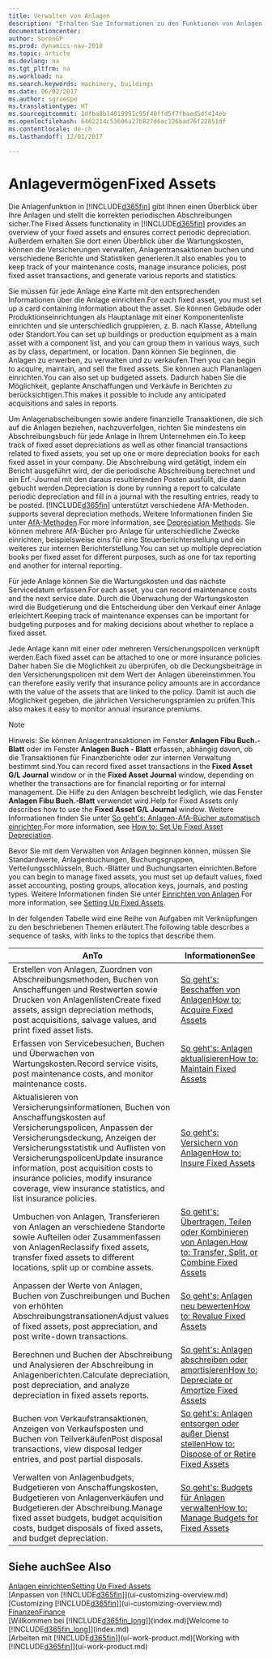 ```yaml
---
title: Verwalten von Anlagen
description: "Erhalten Sie Informationen zu den Funktionen von Anlagen in Dynamics NAV und eine Übersicht , wie mit Anlagen gearbeitet wird."
documentationcenter: 
author: SorenGP
ms.prod: dynamics-nav-2018
ms.topic: article
ms.devlang: na
ms.tgt_pltfrm: na
ms.workload: na
ms.search.keywords: machinery, buildings
ms.date: 06/02/2017
ms.author: sgroespe
ms.translationtype: HT
ms.sourcegitcommit: 1dfba8b14019991c95f40ffd5f7fbaed5df414eb
ms.openlocfilehash: 6402214c53606a27b827d6ac126bad76f22851df
ms.contentlocale: de-ch
ms.lasthandoff: 12/01/2017

---
```

# <a name="fixed-assets"></a><span data-ttu-id="0bae6-103">Anlagevermögen</span><span class="sxs-lookup"><span data-stu-id="0bae6-103">Fixed Assets</span></span>
<span data-ttu-id="0bae6-104">Die Anlagenfunktion in [!INCLUDE[d365fin](includes/d365fin_md.md)] gibt Ihnen einen Überblick über Ihre Anlagen und stellt die korrekten periodischen Abschreibungen sicher.</span><span class="sxs-lookup"><span data-stu-id="0bae6-104">The Fixed Assets functionality in [!INCLUDE[d365fin](includes/d365fin_md.md)] provides an overview of your fixed assets and ensures correct periodic depreciation.</span></span> <span data-ttu-id="0bae6-105">Außerdem erhalten Sie dort einen Überblick über die Wartungskosten, können die Versicherungen verwalten, Anlagentransaktionen buchen und verschiedene Berichte und Statistiken generieren.</span><span class="sxs-lookup"><span data-stu-id="0bae6-105">It also enables you to keep track of your maintenance costs, manage insurance policies, post fixed asset transactions, and generate various reports and statistics.</span></span>

<span data-ttu-id="0bae6-106">Sie müssen für jede Anlage eine Karte mit den entsprechenden Informationen über die Anlage einrichten.</span><span class="sxs-lookup"><span data-stu-id="0bae6-106">For each fixed asset, you must set up a card containing information about the asset.</span></span> <span data-ttu-id="0bae6-107">Sie können Gebäude oder Produktionseinrichtungen als Hauptanlage mit einer Komponentenliste einrichten und sie unterschiedlich gruppieren, z. B. nach Klasse, Abteilung oder Standort.</span><span class="sxs-lookup"><span data-stu-id="0bae6-107">You can set up buildings or production equipment as a main asset with a component list, and you can group them in various ways, such as by class, department, or location.</span></span> <span data-ttu-id="0bae6-108">Dann können Sie beginnen, die Anlagen zu erwerben, zu verwalten und zu verkaufen.</span><span class="sxs-lookup"><span data-stu-id="0bae6-108">Then you can begin to acquire, maintain, and sell the fixed assets.</span></span> <span data-ttu-id="0bae6-109">Sie können auch Plananlagen einrichten.</span><span class="sxs-lookup"><span data-stu-id="0bae6-109">You can also set up budgeted assets.</span></span> <span data-ttu-id="0bae6-110">Dadurch haben Sie die Möglichkeit, geplante Anschaffungen und Verkäufe in Berichten zu berücksichtigen.</span><span class="sxs-lookup"><span data-stu-id="0bae6-110">This makes it possible to include any anticipated acquisitions and sales in reports.</span></span>

<span data-ttu-id="0bae6-111">Um Anlagenabscheibungen sowie andere finanzielle Transaktionen, die sich auf die Anlagen beziehen, nachzuverfolgen, richten Sie mindestens ein Abschreibungsbuch für jede Anlage in Ihrem Unternehmen ein.</span><span class="sxs-lookup"><span data-stu-id="0bae6-111">To keep track of fixed asset depreciations as well as other financial transactions related to fixed assets, you set up one or more depreciation books for each fixed asset in your company.</span></span> <span data-ttu-id="0bae6-112">Die Abschreibung wird getätigt, indem ein Bericht ausgeführt wird, der die periodische Abschreibung berechnet und ein Erf.-Journal mit den daraus resultierenden Posten ausfüllt, die dann gebucht werden.</span><span class="sxs-lookup"><span data-stu-id="0bae6-112">Depreciation is done by running a report to calculate periodic depreciation and fill in a journal with the resulting entries, ready to be posted.</span></span> [!INCLUDE[d365fin](includes/d365fin_md.md)]<span data-ttu-id="0bae6-113"> unterstützt verschiedene AfA-Methoden.</span><span class="sxs-lookup"><span data-stu-id="0bae6-113"> supports several depreciation methods.</span></span> <span data-ttu-id="0bae6-114">Weitere Informationen finden Sie unter [AfA-Methoden](fa-depreciation-methods.md).</span><span class="sxs-lookup"><span data-stu-id="0bae6-114">For more information, see [Depreciation Methods](fa-depreciation-methods.md).</span></span> <span data-ttu-id="0bae6-115">Sie können mehrere AfA-Bücher pro Anlage für unterschiedliche Zwecke einrichten, beispielsweise eins für eine Steuerberichterstellung und ein weiteres zur internen Berichterstellung.</span><span class="sxs-lookup"><span data-stu-id="0bae6-115">You can set up multiple depreciation books per fixed asset for different purposes, such as one for tax reporting and another for internal reporting.</span></span>

<span data-ttu-id="0bae6-116">Für jede Anlage können Sie die Wartungskosten und das nächste Servicedatum erfassen.</span><span class="sxs-lookup"><span data-stu-id="0bae6-116">For each asset, you can record maintenance costs and the next service date.</span></span> <span data-ttu-id="0bae6-117">Durch die Überwachung der Wartungskosten wird die Budgetierung und die Entscheidung über den Verkauf einer Anlage erleichtert.</span><span class="sxs-lookup"><span data-stu-id="0bae6-117">Keeping track of maintenance expenses can be important for budgeting purposes and for making decisions about whether to replace a fixed asset.</span></span>

<span data-ttu-id="0bae6-118">Jede Anlage kann mit einer oder mehreren Versicherungspolicen verknüpft werden.</span><span class="sxs-lookup"><span data-stu-id="0bae6-118">Each fixed asset can be attached to one or more insurance policies.</span></span> <span data-ttu-id="0bae6-119">Daher haben Sie die Möglichkeit zu überprüfen, ob die Deckungsbeiträge in den Versicherungspolicen mit dem Wert der Anlagen übereinstimmen.</span><span class="sxs-lookup"><span data-stu-id="0bae6-119">You can therefore easily verify that insurance policy amounts are in accordance with the value of the assets that are linked to the policy.</span></span> <span data-ttu-id="0bae6-120">Damit ist auch die Möglichkeit gegeben, die jährlichen Versicherungsprämien zu prüfen.</span><span class="sxs-lookup"><span data-stu-id="0bae6-120">This also makes it easy to monitor annual insurance premiums.</span></span>

> [!NOTE]  
>   <span data-ttu-id="0bae6-121">Hinweis: Sie können Anlagentransaktionen im Fenster **Anlagen Fibu Buch.-Blatt** oder im Fenster **Anlagen Buch - Blatt** erfassen, abhängig davon, ob die Transaktionen für Finanzberichte oder zur internen Verwaltung bestimmt sind.</span><span class="sxs-lookup"><span data-stu-id="0bae6-121">You can record fixed asset transactions in the **Fixed Asset G/L Journal** window or in the **Fixed Asset Journal** window, depending on whether the transactions are for financial reporting or for internal management.</span></span> <span data-ttu-id="0bae6-122">Die Hilfe zu den Anlagen beschreibt lediglich, wie das Fenster **Anlagen Fibu Buch.-Blatt** verwendet wird.</span><span class="sxs-lookup"><span data-stu-id="0bae6-122">Help for Fixed Assets only describes how to use the **Fixed Asset G/L Journal** window.</span></span> <span data-ttu-id="0bae6-123">Weitere Informationen finden Sie unter [So geht's: Anlagen-AfA-Bücher automatisch einrichten](fa-how-setup-depreciation.md).</span><span class="sxs-lookup"><span data-stu-id="0bae6-123">For more information, see [How to: Set Up Fixed Asset Depreciation](fa-how-setup-depreciation.md).</span></span>

<span data-ttu-id="0bae6-124">Bevor Sie mit dem Verwalten von Anlagen beginnen können, müssen Sie Standardwerte, Anlagenbuchungen,  Buchungsgruppen, Verteilungsschlüsseln, Buch.-Blätter und Buchungsarten einrichten.</span><span class="sxs-lookup"><span data-stu-id="0bae6-124">Before you can begin to manage fixed assets, you must set up default values, fixed asset accounting, posting groups, allocation keys, journals, and posting types.</span></span> <span data-ttu-id="0bae6-125">Weitere Informationen finden Sie unter [Einrichten von Anlagen](fa-setup.md).</span><span class="sxs-lookup"><span data-stu-id="0bae6-125">For more information, see [Setting Up Fixed Assets](fa-setup.md).</span></span>

<span data-ttu-id="0bae6-126">In der folgenden Tabelle wird eine Reihe von Aufgaben mit Verknüpfungen zu den beschriebenen Themen erläutert.</span><span class="sxs-lookup"><span data-stu-id="0bae6-126">The following table describes a sequence of tasks, with links to the topics that describe them.</span></span>

| <span data-ttu-id="0bae6-127">An</span><span class="sxs-lookup"><span data-stu-id="0bae6-127">To</span></span> | <span data-ttu-id="0bae6-128">Informationen</span><span class="sxs-lookup"><span data-stu-id="0bae6-128">See</span></span> |
| --- | --- |
| <span data-ttu-id="0bae6-129">Erstellen von Anlagen, Zuordnen von Abschreibungsmethoden, Buchen von Anschaffungen und Restwerten sowie Drucken von Anlagenlisten</span><span class="sxs-lookup"><span data-stu-id="0bae6-129">Create fixed assets, assign depreciation methods, post acquisitions, salvage values, and print fixed asset lists.</span></span> |[<span data-ttu-id="0bae6-130">So geht's: Beschaffen von Anlagen</span><span class="sxs-lookup"><span data-stu-id="0bae6-130">How to: Acquire Fixed Assets</span></span>](fa-how-acquire.md) |
| <span data-ttu-id="0bae6-131">Erfassen von Servicebesuchen, Buchen und Überwachen von Wartungskosten.</span><span class="sxs-lookup"><span data-stu-id="0bae6-131">Record service visits, post maintenance costs, and monitor maintenance costs.</span></span> |[<span data-ttu-id="0bae6-132">So geht's: Anlagen aktualisieren</span><span class="sxs-lookup"><span data-stu-id="0bae6-132">How to: Maintain Fixed Assets</span></span>](fa-how-maintain.md) |
| <span data-ttu-id="0bae6-133">Aktualisieren von Versicherungsinformationen, Buchen von Anschaffungskosten auf Versicherungspolicen, Anpassen der Versicherungsdeckung, Anzeigen der Versicherungsstatistik und Auflisten von Versicherungspolicen</span><span class="sxs-lookup"><span data-stu-id="0bae6-133">Update insurance information, post acquisition costs to insurance policies, modify insurance coverage, view insurance statistics, and list insurance policies.</span></span> |[<span data-ttu-id="0bae6-134">So geht's: Versichern von Anlagen</span><span class="sxs-lookup"><span data-stu-id="0bae6-134">How to: Insure Fixed Assets</span></span>](fa-how-insure.md) |
| <span data-ttu-id="0bae6-135">Umbuchen von Anlagen, Transferieren von Anlagen an verschiedene Standorte sowie Aufteilen oder Zusammenfassen von Anlagen</span><span class="sxs-lookup"><span data-stu-id="0bae6-135">Reclassify fixed assets, transfer fixed assets to different locations, split up or combine assets.</span></span> |[<span data-ttu-id="0bae6-136">So geht's: Übertragen, Teilen oder Kombinieren von Anlagen.</span><span class="sxs-lookup"><span data-stu-id="0bae6-136">How to: Transfer, Split, or Combine Fixed Assets</span></span>](fa-how-trans-split-combine.md) |
| <span data-ttu-id="0bae6-137">Anpassen der Werte von Anlagen, Buchen von Zuschreibungen und Buchen von erhöhten Abschreibungstransationen</span><span class="sxs-lookup"><span data-stu-id="0bae6-137">Adjust values of fixed assets, post appreciation, and post write-down transactions.</span></span> |[<span data-ttu-id="0bae6-138">So geht's: Anlagen neu bewerten</span><span class="sxs-lookup"><span data-stu-id="0bae6-138">How to: Revalue Fixed Assets</span></span>](fa-how-revalue.md) |
| <span data-ttu-id="0bae6-139">Berechnen und Buchen der Abschreibung und Analysieren der Abschreibung in Anlagenberichten.</span><span class="sxs-lookup"><span data-stu-id="0bae6-139">Calculate depreciation, post depreciation, and  analyze depreciation in fixed assets reports.</span></span> |[<span data-ttu-id="0bae6-140">So geht's: Anlagen abschreiben oder amortisieren</span><span class="sxs-lookup"><span data-stu-id="0bae6-140">How to: Depreciate or Amortize Fixed Assets</span></span>](fa-how-depreciate-amortize.md) |
| <span data-ttu-id="0bae6-141">Buchen von Verkaufstransaktionen, Anzeigen von Verkaufsposten und Buchen von Teilverkäufen</span><span class="sxs-lookup"><span data-stu-id="0bae6-141">Post disposal transactions, view disposal ledger entries, and post partial disposals.</span></span> |[<span data-ttu-id="0bae6-142">So geht's: Anlagen entsorgen oder außer Dienst stellen</span><span class="sxs-lookup"><span data-stu-id="0bae6-142">How to: Dispose of or Retire Fixed Assets</span></span>](fa-how-dispose-retire.md) |
| <span data-ttu-id="0bae6-143">Verwalten von Anlagenbudgets, Budgetieren von Anschaffungskosten, Budgetieren von Anlagenverkäufen und Budgetieren der Abschreibung.</span><span class="sxs-lookup"><span data-stu-id="0bae6-143">Manage fixed asset budgets, budget acquisition costs, budget disposals of fixed assets, and budget depreciation.</span></span> |[<span data-ttu-id="0bae6-144">So geht's: Budgets für Anlagen verwalten</span><span class="sxs-lookup"><span data-stu-id="0bae6-144">How to: Manage Budgets for Fixed Assets</span></span>](fa-how-manage-budgets.md) |

## <a name="see-also"></a><span data-ttu-id="0bae6-145">Siehe auch</span><span class="sxs-lookup"><span data-stu-id="0bae6-145">See Also</span></span>
[<span data-ttu-id="0bae6-146">Anlagen einrichten</span><span class="sxs-lookup"><span data-stu-id="0bae6-146">Setting Up Fixed Assets</span></span>](fa-setup.md)  
<span data-ttu-id="0bae6-147">[Anpassen von [!INCLUDE[d365fin](includes/d365fin_md.md)]](ui-customizing-overview.md)</span><span class="sxs-lookup"><span data-stu-id="0bae6-147">[Customizing [!INCLUDE[d365fin](includes/d365fin_md.md)]](ui-customizing-overview.md)</span></span>  
[<span data-ttu-id="0bae6-148">Finanzen</span><span class="sxs-lookup"><span data-stu-id="0bae6-148">Finance</span></span>](finance.md)  
<span data-ttu-id="0bae6-149">[Willkommen bei [!INCLUDE[d365fin_long](includes/d365fin_long_md.md)]](index.md)</span><span class="sxs-lookup"><span data-stu-id="0bae6-149">[Welcome to [!INCLUDE[d365fin_long](includes/d365fin_long_md.md)]](index.md)</span></span>  
<span data-ttu-id="0bae6-150">[Arbeiten mit [!INCLUDE[d365fin](includes/d365fin_md.md)]](ui-work-product.md)</span><span class="sxs-lookup"><span data-stu-id="0bae6-150">[Working with [!INCLUDE[d365fin](includes/d365fin_md.md)]](ui-work-product.md)</span></span>

